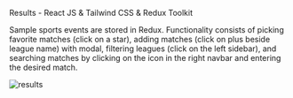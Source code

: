 Results - React JS & Tailwind CSS & Redux Toolkit

Sample sports events are stored in Redux. Functionality consists of picking favorite matches
(click on a star), adding matches (click on plus beside league name) with modal, filtering leagues
(click on the left sidebar), and searching matches by clicking on the icon in the right navbar and
entering the desired match.

![results](https://user-images.githubusercontent.com/80092914/202170048-db220689-ccff-41d3-95c2-9b6ec0fd39a7.png)

